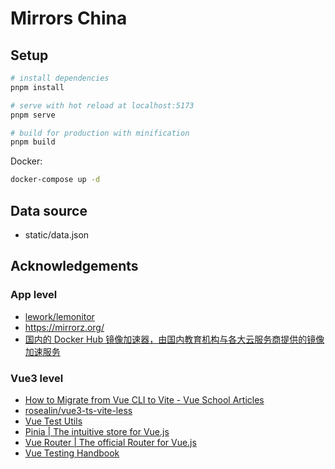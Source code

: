 # Mirrors China

## Setup

```sh
# install dependencies
pnpm install

# serve with hot reload at localhost:5173
pnpm serve

# build for production with minification
pnpm build
```

Docker:

```sh
docker-compose up -d
```

## Data source

- static/data.json

## Acknowledgements

### App level

- [lework/lemonitor](https://github.com/lework/lemonitor)
- <https://mirrorz.org/>
- [国内的 Docker Hub 镜像加速器，由国内教育机构与各大云服务商提供的镜像加速服务](https://gist.github.com/y0ngb1n/7e8f16af3242c7815e7ca2f0833d3ea6)

### Vue3 level

- [How to Migrate from Vue CLI to Vite - Vue School Articles](https://vueschool.io/articles/vuejs-tutorials/how-to-migrate-from-vue-cli-to-vite/)
- [rosealin/vue3-ts-vite-less](https://github.com/rosealin/vue3-ts-vite-less)
- [Vue Test Utils](https://test-utils.vuejs.org/)
- [Pinia | The intuitive store for Vue.js](https://pinia.vuejs.org/)
- [Vue Router | The official Router for Vue.js](https://router.vuejs.org/)
- [Vue Testing Handbook](https://lmiller1990.github.io/vue-testing-handbook/v3/)
